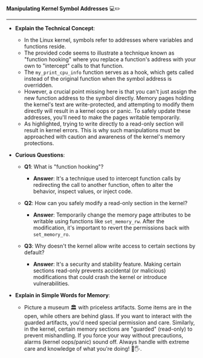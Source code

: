 **Manipulating Kernel Symbol Addresses** 💻✏️

---

- **Explain the Technical Concept**:
  - In the Linux kernel, symbols refer to addresses where variables and functions reside.
  - The provided code seems to illustrate a technique known as "function hooking" where you replace a function's address with your own to "intercept" calls to that function.
  - The `my_print_cpu_info` function serves as a hook, which gets called instead of the original function when the symbol address is overridden.
  - However, a crucial point missing here is that you can't just assign the new function address to the symbol directly. Memory pages holding the kernel's text are write-protected, and attempting to modify them directly will result in a kernel oops or panic. To safely update these addresses, you'll need to make the pages writable temporarily.
  - As highlighted, trying to write directly to a read-only section will result in kernel errors. This is why such manipulations must be approached with caution and awareness of the kernel's memory protections.

- **Curious Questions**:
  - **Q1**: What is "function hooking"?
    - **Answer**: It's a technique used to intercept function calls by redirecting the call to another function, often to alter the behavior, inspect values, or inject code.
  
  - **Q2**: How can you safely modify a read-only section in the kernel?
    - **Answer**: Temporarily change the memory page attributes to be writable using functions like `set_memory_rw`. After the modification, it's important to revert the permissions back with `set_memory_ro`.
  
  - **Q3**: Why doesn't the kernel allow write access to certain sections by default?
    - **Answer**: It's a security and stability feature. Making certain sections read-only prevents accidental (or malicious) modifications that could crash the kernel or introduce vulnerabilities.

- **Explain in Simple Words for Memory**:
  - Picture a museum 🏛️ with priceless artifacts. Some items are in the open, while others are behind glass. If you want to interact with the guarded artifacts, you'd need special permission and care. Similarly, in the kernel, certain memory sections are "guarded" (read-only) to prevent mishandling. If you force your way without precautions, alarms (kernel oops/panic) sound off. Always handle with extreme care and knowledge of what you're doing! 🚫🖐️.